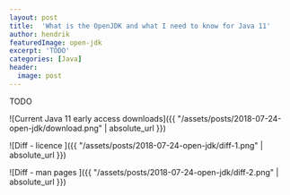 ```yaml
---
layout: post
title:  'What is the OpenJDK and what I need to know for Java 11'
author: hendrik
featuredImage: open-jdk
excerpt: 'TODO'
categories: [Java]
header:
  image: post
---
```

TODO

![Current Java 11 early access downloads]({{ "/assets/posts/2018-07-24-open-jdk/download.png" | absolute_url }})

![Diff - licence ]({{ "/assets/posts/2018-07-24-open-jdk/diff-1.png" | absolute_url }})

![Diff - man pages ]({{ "/assets/posts/2018-07-24-open-jdk/diff-2.png" | absolute_url }})
